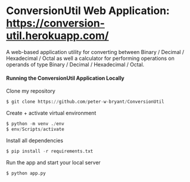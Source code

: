 # ConversionUtil Web Application: https://conversion-util.herokuapp.com/
A web-based application utility for converting between Binary / Decimal / Hexadecimal / Octal as well a calculator for performing operations on operands of type Binary / Decimal / Hexadecimal / Octal.

<h4>Running the ConversionUtil Application Locally</h4>

<p>Clone my repository</p>

```python
$ git clone https://github.com/peter-w-bryant/ConversionUtil
```
<p>Create + activate virtual environment</p>

```python
$ python -m venv ./env
$ env/Scripts/activate
```
<p>Install all dependencies</p>

```python
$ pip install -r requirements.txt
```

<p>Run the app and start your local server</p>

```python
$ python app.py
```
